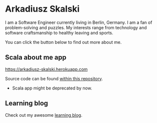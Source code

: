 # Arkadiusz Skalski

I am a Software Engineer currently living in Berlin, Germany. I am a fan of problem-solving and puzzles. My interests range from technology and software craftsmanship to healthy leaving and sports.

You can click the button below to find out more about me.

## Scala about me app

https://arkadiusz-skalski.herokuapp.com

Source code can be found [within this repository](https://github.com/askalski85/askalski85.github.io). 

* Scala app might be deprecated by now.

## Learning blog

Check out my awesome [learning blog](https://askalski85.github.io/sunday-learning/).
